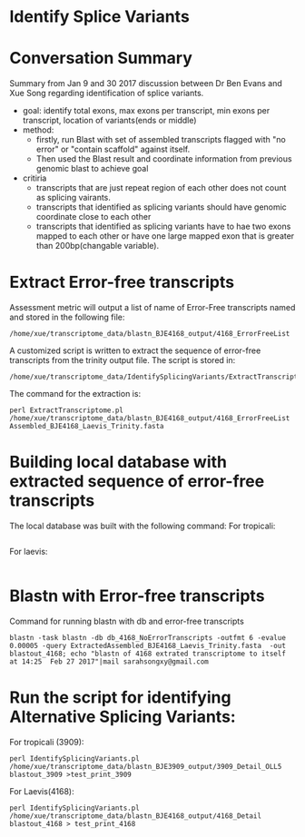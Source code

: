 # Identify Splice Variants
# Conversation Summary
Summary from Jan 9 and 30 2017 discussion between Dr Ben Evans and Xue Song regarding identification of splice variants.
- goal: identify total exons, max exons per transcript, min exons per transcript, location of variants(ends or middle)
- method: 
  - firstly, run Blast with set of assembled transcripts flagged with "no error" or "contain scaffold" against itself. 
  - Then used the Blast result and coordinate information from previous genomic blast to achieve goal
- critiria
  - transcripts that are just repeat region of each other does not count as splicing vairants. 
  - transcripts that identified as splicing variants should have genomic coordinate close to each other
  - transcripts that identified as splicing variants have to hae two exons mapped to each other or have one large mapped exon that is greater than 200bp(changable variable). 
# Extract Error-free transcripts 
Assessment metric will output a list of name of Error-Free transcripts named and stored in the following file:
```
/home/xue/transcriptome_data/blastn_BJE4168_output/4168_ErrorFreeList 
```
A customized script is written to extract the sequence of error-free transcripts from the trinity output file. 
The script is stored in:
```
/home/xue/transcriptome_data/IdentifySplicingVariants/ExtractTranscriptome.pl*
```
The command for the extraction is:
```
perl ExtractTranscriptome.pl /home/xue/transcriptome_data/blastn_BJE4168_output/4168_ErrorFreeList Assembled_BJE4168_Laevis_Trinity.fasta
```
# Building local database with extracted sequence of error-free transcripts
The local database was built with the following command:
For tropicali:
```

```
For laevis:
```
```

# Blastn with Error-free transcripts
Command for running blastn with db and error-free transcripts
```
blastn -task blastn -db db_4168_NoErrorTranscripts -outfmt 6 -evalue 0.00005 -query ExtractedAssembled_BJE4168_Laevis_Trinity.fasta  -out blastout_4168; echo "blastn of 4168 extrated transcriptome to itself at 14:25  Feb 27 2017"|mail sarahsongxy@gmail.com

```
# Run the script for identifying Alternative Splicing Variants:
For tropicali (3909):
```
perl IdentifySplicingVariants.pl /home/xue/transcriptome_data/blastn_BJE3909_output/3909_Detail_OLL5 blastout_3909 >test_print_3909

```
For Laevis(4168):
```
perl IdentifySplicingVariants.pl /home/xue/transcriptome_data/blastn_BJE4168_output/4168_Detail blastout_4168 > test_print_4168
```
 
